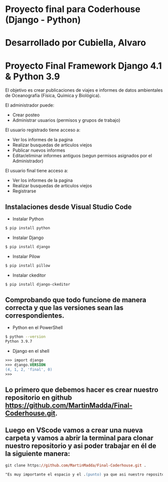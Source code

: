 # Proyecto final para Coderhouse (Django - Python)

# Desarrollado por Cubiella, Alvaro

# Proyecto Final Framework Django 4.1 & Python 3.9

El objetivo es crear publicaciones de viajes e informes de datos ambientales de Oceanografía (Física, Química y Biológica).

El administrador puede:
- Crear posteo
- Administrar usuarios (permisos y grupos de trabajo)

El usuario registrado tiene acceso a:
- Ver los informes de la pagina
- Realizar busquedas de articulos viejos
- Publicar nuevos informes
- Editar/eliminar informes antiguos (segun permisos asignados por el Administrador)

El usuario final tiene acceso a:
- Ver los informes de la pagina
- Realizar busquedas de articulos viejos
- Registrarse

## Instalaciones desde Visual Studio Code

- Instalar Python

```bash
$ pip install python
```
- Instalar Django
```bash
$ pip install django
```
- Instalar Pilow
```bash
$ pip install pillow 
```
- Instalar ckeditor
```bash
$ pip install django-ckeditor
```
## Comprobando que todo funcione de manera correcta y que las versiones sean las correspondientes.

- Python en el PowerShell
```bash
$ python --version
Python 3.9.7
```
- Django en el shell
```ps
>>> import django
>>> django.VERSION
(4, 1, 2, 'final', 0)
>>>
```

## Lo primero que debemos hacer es crear nuestro repositorio en github  https://github.com/MartinMadda/Final-Coderhouse.git.

## Luego en VScode vamos a crear una nueva carpeta y vamos a abrir la terminal para clonar nuestro repositorio y asi poder trabajar en él de la siguiente manera:

```ps
git clone https://github.com/MartinMadda/Final-Coderhouse.git .
```
```ps
"Es muy importante el espacio y el .(punto) ya que asi nuestro repositorio no creara otras carpetas dentro de la nuestra."
```

```